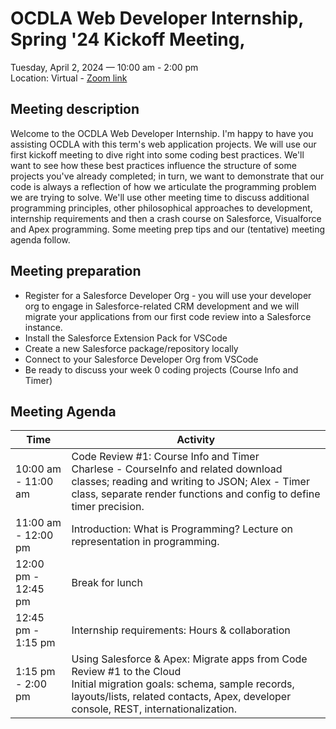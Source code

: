 
<style type="text/css">
.my-table tr:first-child {
    width: 250px;
}
</style>
# OCDLA Web Developer Internship, Spring '24 Kickoff Meeting,
Tuesday, April 2, 2024 &mdash; 10:00 am - 2:00 pm<br />
Location: Virtual - [Zoom link](https://us02web.zoom.us/j/88966004606)

## Meeting description
Welcome to the OCDLA Web Developer Internship.  I'm happy to have you assisting OCDLA with this term's web application projects.  We will use our first kickoff meeting to dive right into some coding best practices.  We'll want to see how these best practices influence the structure of some projects you've already completed; in turn, we want to demonstrate that our code is always a reflection of how we articulate the programming problem we are trying to solve. We'll use other meeting time to discuss additional programming principles, other philosophical approaches to development, internship requirements and then a crash course on Salesforce, Visualforce and Apex programming.  Some meeting prep tips and our (tentative) meeting agenda follow.


## Meeting preparation
* Register for a Salesforce Developer Org - you will use your developer org to engage in Salesforce-related CRM development and we will  migrate your applications from our first code review into a Salesforce instance.
* Install the Salesforce Extension Pack for VSCode
* Create a new Salesforce package/repository locally
* Connect to your Salesforce Developer Org from VSCode
* Be ready to discuss your week 0 coding projects (Course Info and Timer)

## Meeting Agenda
<div class="my-table">

| Time | Activity
| --- | ---
| 10:00 am - 11:00 am | Code Review #1: Course Info and Timer<br />Charlese - CourseInfo and related download classes; reading and writing to JSON; Alex - Timer class, separate render functions and config to define timer precision.
| 11:00 am - 12:00 pm | Introduction: What is Programming?  Lecture on representation in programming.
| 12:00 pm - 12:45 pm | Break for lunch
| 12:45 pm - 1:15 pm | Internship requirements: Hours & collaboration
| 1:15 pm - 2:00 pm | Using Salesforce & Apex: Migrate apps from Code Review #1 to the Cloud<br />Initial migration goals: schema, sample records, layouts/lists, related contacts, Apex, developer console, REST, internationalization.

</div>

